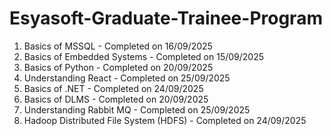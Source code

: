 # Esyasoft-Graduate-Trainee-Program

1. Basics of MSSQL - Completed on 16/09/2025
2. Basics of Embedded Systems - Completed on 15/09/2025
3. Basics of Python - Completed on 20/09/2025
4. Understanding React - Completed on 25/09/2025
5. Basics of .NET - Completed on 24/09/2025
6. Basics of DLMS - Completed on 20/09/2025
7. Understanding Rabbit MQ - Completed on 25/09/2025
8. Hadoop Distributed File System (HDFS) - Completed on 24/09/2025
